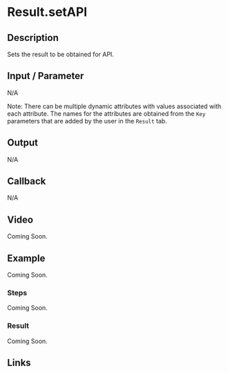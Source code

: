 # Result.setAPI

## Description

Sets the result to be obtained for API.

## Input / Parameter

N/A

Note: There can be multiple dynamic attributes with values associated with each attribute. The names for the attributes are obtained from the `Key` parameters that are added by the user in the `Result` tab.

## Output

N/A

## Callback

N/A

## Video

Coming Soon.

## Example

Coming Soon.

### Steps

Coming Soon.

### Result

Coming Soon.

## Links